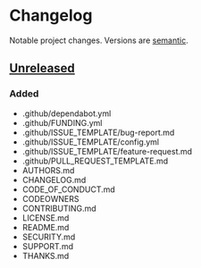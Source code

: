 # Changelog

Notable project changes. Versions are [semantic][].

## [Unreleased][]

### Added

- .github/dependabot.yml
- .github/FUNDING.yml
- .github/ISSUE_TEMPLATE/bug-report.md
- .github/ISSUE_TEMPLATE/config.yml
- .github/ISSUE_TEMPLATE/feature-request.md
- .github/PULL_REQUEST_TEMPLATE.md
- AUTHORS.md
- CHANGELOG.md
- CODE_OF_CONDUCT.md
- CODEOWNERS
- CONTRIBUTING.md
- LICENSE.md
- README.md
- SECURITY.md
- SUPPORT.md
- THANKS.md

[unreleased]: https://github.com/mgsisk/.github/compare/main...HEAD
[semantic]: https://semver.org

